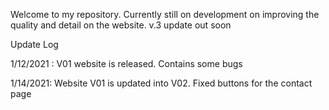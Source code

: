 Welcome to my repository. Currently still on development on improving the quality and detail on the website. v.3 update out soon

Update Log

1/12/2021 : V01 website is released. Contains some bugs

1/14/2021: Website V01 is updated into V02. Fixed buttons for the contact page
